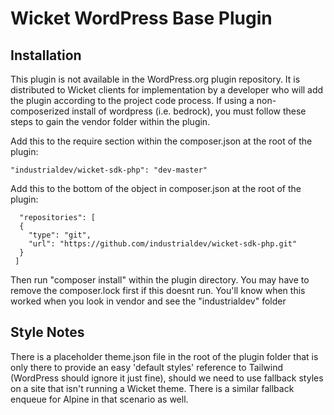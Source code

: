 # Wicket WordPress Base Plugin

## Installation ##

This plugin is not available in the WordPress.org plugin repository. It is distributed to Wicket clients for implementation by a developer who will add the plugin according to the project code process.
If using a non-composerized install of wordpress (i.e. bedrock), you must follow these steps to gain the vendor folder within the plugin.

Add this to the require section within the composer.json at the root of the plugin:
```
"industrialdev/wicket-sdk-php": "dev-master"
```

Add this to the bottom of the object in composer.json at the root of the plugin:
```
  "repositories": [
  {
    "type": "git",
    "url": "https://github.com/industrialdev/wicket-sdk-php.git"
  }
 ]
```
Then run "composer install" within the plugin directory. You may have to remove the composer.lock first if this doesnt run. You'll know when this worked when you look in vendor and see the "industrialdev" folder

## Style Notes
There is a placeholder theme.json file in the root of the plugin folder that is only there to provide an easy 'default styles' reference to Tailwind (WordPress should ignore it just fine), should we need to use fallback styles on a site that isn't running a Wicket theme. There is a similar fallback enqueue for Alpine in that scenario as well.
